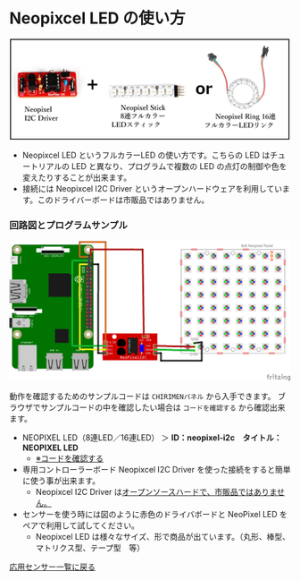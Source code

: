 # Neopixcel LED の使い方

<img src="./imgs/NeopixcelLEDset.jpg" width=600>

- Neopixcel LED というフルカラーLED の使い方です。こちらの LED はチュートリアルの LED と異なり、プログラムで複数の LED の点灯の制御や色を変えたりすることが出来ます。
- 接続には Neopixcel I2C Driver というオープンハードウェアを利用しています。このドライバーボードは市販品ではありません。

### 回路図とプログラムサンプル

<img src="./imgs/NeopixcelLED.jpg" width=800>

動作を確認するためのサンプルコードは `CHIRIMENパネル` から入手できます。
ブラウザでサンプルコードの中を確認したい場合は `コードを確認する` から確認出来ます。
- NEOPIXEL LED（8連LED／16連LED） ＞ **ID：neopixel-i2c　タイトル：NEOPIXEL LED**
  -  [※コードを確認する](https://tutorial.chirimen.org/pizero/esm-examples/neopixel-i2c/main.js) 
- 専用コントローラーボード Neopixcel I2C Driver を使った接続をすると簡単に使う事が出来ます。
  - Neopixcel I2C Driver は[オープンソースハードで、市販品ではありません。](https://github.com/chirimen-oh/accessories/blob/master/others/neopixel_i2c_TH/)
- センサーを使う時には図のように赤色のドライバボードと NeoPixel LED をペアで利用して試してください。
  - Neopixcel LED は様々なサイズ、形で商品が出ています。（丸形、棒型、マトリクス型、テープ型　等）
<div style="page-break-before:always"></div>

[応用センサー一覧に戻る](ad_sensor.md)
